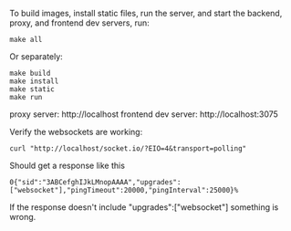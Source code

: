 To build images, install static files, run the server, and start the backend, proxy, and frontend dev servers, run:
```
make all
```
Or separately:
```
make build
make install
make static
make run
```

proxy server: http://localhost
frontend dev server: http://localhost:3075

Verify the websockets are working:
```
curl "http://localhost/socket.io/?EIO=4&transport=polling"
```
Should get a response like this
```
0{"sid":"3ABCefghIJkLMnopAAAA","upgrades":["websocket"],"pingTimeout":20000,"pingInterval":25000}%
```

If the response doesn't include "upgrades":["websocket"] something is wrong.
